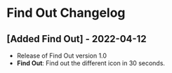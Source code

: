# Find Out Changelog

## [Added Find Out] - 2022-04-12
- Release of Find Out version 1.0
- **Find Out**: Find out the different icon in 30 seconds.
